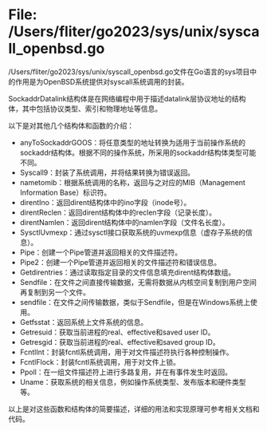 # File: /Users/fliter/go2023/sys/unix/syscall_openbsd.go

/Users/fliter/go2023/sys/unix/syscall_openbsd.go文件在Go语言的sys项目中的作用是为OpenBSD系统提供对syscall系统调用的封装。

SockaddrDatalink结构体是在网络编程中用于描述datalink层协议地址的结构体，其中包括协议类型、索引和物理地址等信息。

以下是对其他几个结构体和函数的介绍：

- anyToSockaddrGOOS：将任意类型的地址转换为适用于当前操作系统的sockaddr结构体。根据不同的操作系统，所采用的sockaddr结构体类型可能不同。
- Syscall9：封装了系统调用，并将结果转换为错误返回。
- nametomib：根据系统调用的名称，返回与之对应的MIB（Management Information Base）标识符。
- direntIno：返回dirent结构体中的ino字段（inode号）。
- direntReclen：返回dirent结构体中的reclen字段（记录长度）。
- direntNamlen：返回dirent结构体中的namlen字段（文件名长度）。
- SysctlUvmexp：通过sysctl接口获取系统的uvmexp信息（虚存子系统的信息）。
- Pipe：创建一个Pipe管道并返回相关的文件描述符。
- Pipe2：创建一个Pipe管道并返回相关的文件描述符和错误信息。
- Getdirentries：通过读取指定目录的文件信息填充dirent结构体数组。
- Sendfile：在文件之间直接传输数据，无需将数据从内核空间复制到用户空间再复制到另一个文件。
- sendfile：在文件之间传输数据，类似于Sendfile，但是在Windows系统上使用。
- Getfsstat：返回系统上文件系统的信息。
- Getresuid：获取当前进程的real、effective和saved user ID。
- Getresgid：获取当前进程的real、effective和saved group ID。
- FcntlInt：封装fcntl系统调用，用于对文件描述符执行各种控制操作。
- FcntlFlock：封装fcntl系统调用，用于对文件上锁。
- Ppoll：在一组文件描述符上进行多路复用，并在有事件发生时返回。
- Uname：获取系统的相关信息，例如操作系统类型、发布版本和硬件类型等。

以上是对这些函数和结构体的简要描述，详细的用法和实现原理可参考相关文档和代码。

